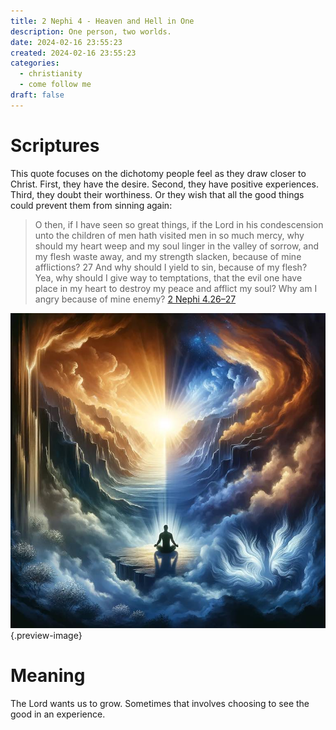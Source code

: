 ```yaml
---
title: 2 Nephi 4 - Heaven and Hell in One
description: One person, two worlds.
date: 2024-02-16 23:55:23
created: 2024-02-16 23:55:23
categories:
  - christianity
  - come follow me
draft: false
---
```

# Scriptures

This quote focuses on the dichotomy people feel as they draw closer to Christ. First, they have the desire. Second, they have positive experiences. Third, they doubt their worthiness. Or they wish that all the good things could prevent them from sinning again:

> O then, if I have seen so great things, if the Lord in his condescension unto the children of men hath visited men in so much mercy, why should my heart weep and my soul linger in the valley of sorrow, and my flesh waste away, and my strength slacken, because of mine afflictions?  27 And why should I yield to sin, because of my flesh? Yea, why should I give way to temptations, that the evil one have place in my heart to destroy my peace and afflict my soul? Why am I angry because of mine enemy?
> [2 Nephi 4.26–27](../scriptures/2-nephi-4.26-27)

![Heaven and Hell](../img/dalle-heaven-and-hell.jpeg){.preview-image}
# Meaning

The Lord wants us to grow. Sometimes that involves choosing to see the good in an experience. 